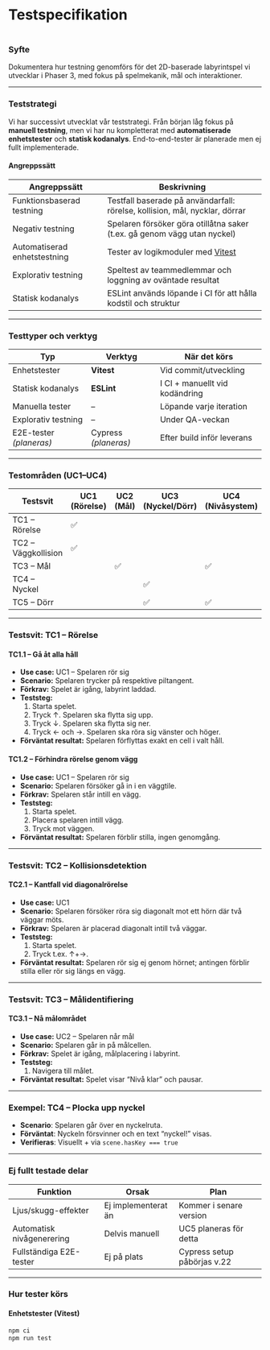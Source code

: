 # Testspecifikation

<table>
<tr></tr>
</table>

### Syfte

Dokumentera hur testning genomförs för det 2D-baserade labyrintspel vi utvecklar i Phaser 3, med fokus på spelmekanik, mål och interaktioner.

---

### Teststrategi

Vi har successivt utvecklat vår teststrategi. Från början låg fokus på **manuell testning**, men vi har nu kompletterat med **automatiserade enhetstester** och **statisk kodanalys**. End-to-end-tester är planerade men ej fullt implementerade.

#### Angreppssätt

| Angreppssätt | Beskrivning |
|--------------|-------------|
| Funktionsbaserad testning | Testfall baserade på användarfall: rörelse, kollision, mål, nycklar, dörrar |
| Negativ testning | Spelaren försöker göra otillåtna saker (t.ex. gå genom vägg utan nyckel) |
| Automatiserad enhetstestning | Tester av logikmoduler med [Vitest](https://vitest.dev) |
| Explorativ testning | Speltest av teammedlemmar och loggning av oväntade resultat |
| Statisk kodanalys | ESLint används löpande i CI för att hålla kodstil och struktur |

---

### Testtyper och verktyg

| Typ | Verktyg | När det körs |
|-----|---------|--------------|
| Enhetstester | **Vitest** | Vid commit/utveckling |
| Statisk kodanalys | **ESLint** | I CI + manuellt vid kodändring |
| Manuella tester | – | Löpande varje iteration |
| Explorativ testning | – | Under QA-veckan |
| E2E-tester _(planeras)_ | Cypress _(planeras)_ | Efter build inför leverans |

---

### Testområden (UC1–UC4)

| Testsvit | UC1 (Rörelse) | UC2 (Mål) | UC3 (Nyckel/Dörr) | UC4 (Nivåsystem) |
|----------|---------------|-----------|-------------------|------------------|
| TC1 – Rörelse | :white_check_mark: |  |  |  |
| TC2 – Väggkollision | :white_check_mark: |  |  |  |
| TC3 – Mål |  | :white_check_mark: |  | :white_check_mark: |
| TC4 – Nyckel |  |  | :white_check_mark: |  |
| TC5 – Dörr |  |  | :white_check_mark: | :white_check_mark: |


---

### Testsvit: TC1 – Rörelse

#### TC1.1 – Gå åt alla håll

- **Use case:** UC1 – Spelaren rör sig
- **Scenario:** Spelaren trycker på respektive piltangent.
- **Förkrav:** Spelet är igång, labyrint laddad.
- **Teststeg:**
  1. Starta spelet.
  2. Tryck ↑. Spelaren ska flytta sig upp.
  3. Tryck ↓. Spelaren ska flytta sig ner.
  4. Tryck ← och →. Spelaren ska röra sig vänster och höger.
- **Förväntat resultat:** Spelaren förflyttas exakt en cell i valt håll.

#### TC1.2 – Förhindra rörelse genom vägg

- **Use case:** UC1 – Spelaren rör sig
- **Scenario:** Spelaren försöker gå in i en väggtile.
- **Förkrav:** Spelaren står intill en vägg.
- **Teststeg:**
  1. Starta spelet.
  2. Placera spelaren intill vägg.
  3. Tryck mot väggen.
- **Förväntat resultat:** Spelaren förblir stilla, ingen genomgång.

---

### Testsvit: TC2 – Kollisionsdetektion

#### TC2.1 – Kantfall vid diagonalrörelse

- **Use case:** UC1
- **Scenario:** Spelaren försöker röra sig diagonalt mot ett hörn där två väggar möts.
- **Förkrav:** Spelaren är placerad diagonalt intill två väggar.
- **Teststeg:**
  1. Starta spelet.
  2. Tryck t.ex. ↑+→.
- **Förväntat resultat:** Spelaren rör sig ej genom hörnet; antingen förblir stilla eller rör sig längs en vägg.

---

### Testsvit: TC3 – Målidentifiering

#### TC3.1 – Nå målområdet

- **Use case:** UC2 – Spelaren når mål
- **Scenario:** Spelaren går in på målcellen.
- **Förkrav:** Spelet är igång, målplacering i labyrint.
- **Teststeg:**
  1. Navigera till målet.
- **Förväntat resultat:** Spelet visar “Nivå klar” och pausar.

---

### Exempel: TC4 – Plocka upp nyckel

* **Scenario**: Spelaren går över en nyckelruta.
* **Förväntat**: Nyckeln försvinner och en text “nyckel!” visas.
* **Verifieras**: Visuellt + via `scene.hasKey === true`

---

### Ej fullt testade delar

| Funktion | Orsak | Plan |
|----------|-------|------|
| Ljus/skugg-effekter | Ej implementerat än | Kommer i senare version |
| Automatisk nivågenerering | Delvis manuell | UC5 planeras för detta |
| Fullständiga E2E-tester | Ej på plats | Cypress setup påbörjas v.22 |

---

### Hur tester körs

#### Enhetstester (Vitest)

```bash
npm ci 
npm run test
```